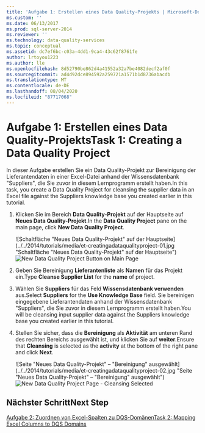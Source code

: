 ```yaml
---
title: 'Aufgabe 1: Erstellen eines Data Quality-Projekts | Microsoft-Dokumentation'
ms.custom: ''
ms.date: 06/13/2017
ms.prod: sql-server-2014
ms.reviewer: ''
ms.technology: data-quality-services
ms.topic: conceptual
ms.assetid: dc7ef6bc-c03a-4dd1-9ca4-43c62f8761fe
author: lrtoyou1223
ms.author: lle
ms.openlocfilehash: 8d52790be862d4a41552a32a7be4082decf2af0f
ms.sourcegitcommit: ad4d92dce894592a259721a1571b1d8736abacdb
ms.translationtype: MT
ms.contentlocale: de-DE
ms.lasthandoff: 08/04/2020
ms.locfileid: "87717068"
---
```

# <a name="task-1-creating-a-data-quality-project"></a><span data-ttu-id="3f012-102">Aufgabe 1: Erstellen eines Data Quality-Projekts</span><span class="sxs-lookup"><span data-stu-id="3f012-102">Task 1: Creating a Data Quality Project</span></span>
  <span data-ttu-id="3f012-103">In dieser Aufgabe erstellen Sie ein Data Quality-Projekt zur Bereinigung der Lieferantendaten in einer Excel-Datei anhand der Wissensdatenbank "Suppliers", die Sie zuvor in diesem Lernprogramm erstellt haben.</span><span class="sxs-lookup"><span data-stu-id="3f012-103">In this task, you create a Data Quality Project for cleansing the supplier data in an Excel file against the Suppliers knowledge base you created earlier in this tutorial.</span></span>

1.  <span data-ttu-id="3f012-104">Klicken Sie im Bereich **Data Quality-Projekt** auf der Hauptseite auf **Neues Data Quality-Projekt**.</span><span class="sxs-lookup"><span data-stu-id="3f012-104">In the **Data Quality Project** pane on the main page, click **New Data Quality Project**.</span></span>

     <span data-ttu-id="3f012-105">![Schaltfläche "Neues Data Quality-Projekt" auf der Hauptseite](../../2014/tutorials/media/et-creatingadataqualityproject-01.jpg "Schaltfläche "Neues Data Quality-Projekt" auf der Hauptseite")</span><span class="sxs-lookup"><span data-stu-id="3f012-105">![New Data Quality Project Button on Main Page](../../2014/tutorials/media/et-creatingadataqualityproject-01.jpg "New Data Quality Project Button on Main Page")</span></span>

2.  <span data-ttu-id="3f012-106">Geben Sie Bereinigung **Lieferantenliste** als **Namen** für das Projekt ein.</span><span class="sxs-lookup"><span data-stu-id="3f012-106">Type **Cleanse Supplier List** for the **name** of project.</span></span>

3.  <span data-ttu-id="3f012-107">Wählen Sie **Suppliers** für das Feld **Wissensdatenbank verwenden** aus.</span><span class="sxs-lookup"><span data-stu-id="3f012-107">Select **Suppliers** for the **Use Knowledge Base** field.</span></span> <span data-ttu-id="3f012-108">Sie bereinigen eingegebene Lieferantendaten anhand der Wissensdatenbank "Suppliers", die Sie zuvor in diesem Lernprogramm erstellt haben.</span><span class="sxs-lookup"><span data-stu-id="3f012-108">You will be cleansing input supplier data against the Suppliers knowledge base you created earlier in this tutorial.</span></span>

4.  <span data-ttu-id="3f012-109">Stellen Sie sicher, dass die **Bereinigung** als **Aktivität** am unteren Rand des rechten Bereichs ausgewählt ist, und klicken Sie auf **weiter**.</span><span class="sxs-lookup"><span data-stu-id="3f012-109">Ensure that **Cleansing** is selected as the **activity** at the bottom of the right pane and click **Next**.</span></span>

     <span data-ttu-id="3f012-110">![Seite "Neues Data Quality-Projekt" – "Bereinigung" ausgewählt](../../2014/tutorials/media/et-creatingadataqualityproject-02.jpg "Seite "Neues Data Quality-Projekt" – "Bereinigung" ausgewählt")</span><span class="sxs-lookup"><span data-stu-id="3f012-110">![New Data Quality Project Page - Cleansing Selected](../../2014/tutorials/media/et-creatingadataqualityproject-02.jpg "New Data Quality Project Page - Cleansing Selected")</span></span>

## <a name="next-step"></a><span data-ttu-id="3f012-111">Nächster Schritt</span><span class="sxs-lookup"><span data-stu-id="3f012-111">Next Step</span></span>
 [<span data-ttu-id="3f012-112">Aufgabe 2: Zuordnen von Excel-Spalten zu DQS-Domänen</span><span class="sxs-lookup"><span data-stu-id="3f012-112">Task 2: Mapping Excel Columns to DQS Domains</span></span>](../../2014/tutorials/task-2-mapping-excel-columns-to-dqs-domains.md)


